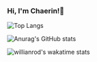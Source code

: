 ### Hi, I'm Chaerin!💜

<!--
**chaerin-dev/chaerin-dev** is a ✨ _special_ ✨ repository because its `README.md` (this file) appears on your GitHub profile.

Here are some ideas to get you started:

- 🔭 I’m currently working on ...
- 🌱 I’m currently learning ...
- 👯 I’m looking to collaborate on ...
- 🤔 I’m looking for help with ...
- 💬 Ask me about ...
- 📫 How to reach me: ...
- 😄 Pronouns: ...
- ⚡ Fun fact: ...
-->

![Top Langs](https://github-readme-stats.vercel.app/api/top-langs/?username=chaerin-dev&layout=compact&theme=tokyonight)

![Anurag's GitHub stats](https://github-readme-stats.vercel.app/api?username=chaerin-dev&count_private=true&show_icons=true&theme=tokyonight)

![willianrod's wakatime stats](https://github-readme-stats.vercel.app/api/wakatime?username=chaerin-dev&theme=tokyonight)
